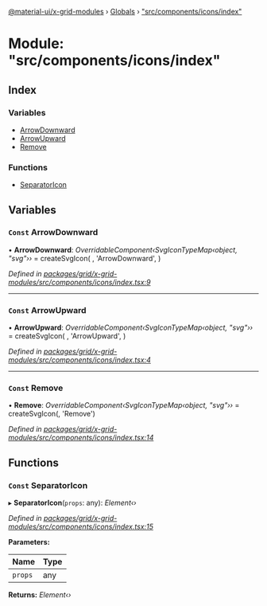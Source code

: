 [@material-ui/x-grid-modules](../README.md) › [Globals](../globals.md) › ["src/components/icons/index"](_src_components_icons_index_.md)

# Module: "src/components/icons/index"

## Index

### Variables

* [ArrowDownward](_src_components_icons_index_.md#const-arrowdownward)
* [ArrowUpward](_src_components_icons_index_.md#const-arrowupward)
* [Remove](_src_components_icons_index_.md#const-remove)

### Functions

* [SeparatorIcon](_src_components_icons_index_.md#const-separatoricon)

## Variables

### `Const` ArrowDownward

• **ArrowDownward**: *OverridableComponent‹SvgIconTypeMap‹object, "svg"››* = createSvgIcon(
  <path d="M20 12l-1.41-1.41L13 16.17V4h-2v12.17l-5.58-5.59L4 12l8 8 8-8z" />,
  'ArrowDownward',
)

*Defined in [packages/grid/x-grid-modules/src/components/icons/index.tsx:9](https://github.com/mui-org/material-ui-x/blob/a679779/packages/grid/x-grid-modules/src/components/icons/index.tsx#L9)*

___

### `Const` ArrowUpward

• **ArrowUpward**: *OverridableComponent‹SvgIconTypeMap‹object, "svg"››* = createSvgIcon(
  <path d="M4 12l1.41 1.41L11 7.83V20h2V7.83l5.58 5.59L20 12l-8-8-8 8z" />,
  'ArrowUpward',
)

*Defined in [packages/grid/x-grid-modules/src/components/icons/index.tsx:4](https://github.com/mui-org/material-ui-x/blob/a679779/packages/grid/x-grid-modules/src/components/icons/index.tsx#L4)*

___

### `Const` Remove

• **Remove**: *OverridableComponent‹SvgIconTypeMap‹object, "svg"››* = createSvgIcon(<path d="M19 13H5v-2h14v2z" />, 'Remove')

*Defined in [packages/grid/x-grid-modules/src/components/icons/index.tsx:14](https://github.com/mui-org/material-ui-x/blob/a679779/packages/grid/x-grid-modules/src/components/icons/index.tsx#L14)*

## Functions

### `Const` SeparatorIcon

▸ **SeparatorIcon**(`props`: any): *Element‹›*

*Defined in [packages/grid/x-grid-modules/src/components/icons/index.tsx:15](https://github.com/mui-org/material-ui-x/blob/a679779/packages/grid/x-grid-modules/src/components/icons/index.tsx#L15)*

**Parameters:**

Name | Type |
------ | ------ |
`props` | any |

**Returns:** *Element‹›*
